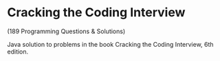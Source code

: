 # Cracking the Coding Interview
(189 Programming Questions & Solutions)

Java solution to problems in the book Cracking the Coding Interview, 6th edition.
